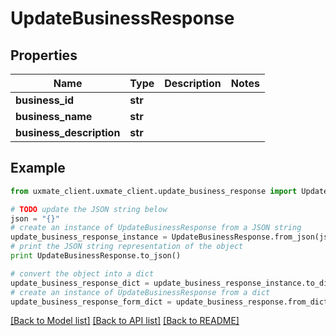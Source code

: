 # UpdateBusinessResponse


## Properties
Name | Type | Description | Notes
------------ | ------------- | ------------- | -------------
**business_id** | **str** |  | 
**business_name** | **str** |  | 
**business_description** | **str** |  | 

## Example

```python
from uxmate_client.uxmate_client.update_business_response import UpdateBusinessResponse

# TODO update the JSON string below
json = "{}"
# create an instance of UpdateBusinessResponse from a JSON string
update_business_response_instance = UpdateBusinessResponse.from_json(json)
# print the JSON string representation of the object
print UpdateBusinessResponse.to_json()

# convert the object into a dict
update_business_response_dict = update_business_response_instance.to_dict()
# create an instance of UpdateBusinessResponse from a dict
update_business_response_form_dict = update_business_response.from_dict(update_business_response_dict)
```
[[Back to Model list]](../README.md#documentation-for-models) [[Back to API list]](../README.md#documentation-for-api-endpoints) [[Back to README]](../README.md)


